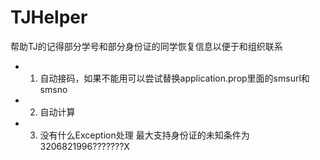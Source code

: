 # TJHelper
帮助TJ的记得部分学号和部分身份证的同学恢复信息以便于和组织联系

* 1. 自动接码，如果不能用可以尝试替换application.prop里面的smsurl和smsno
* 2. 自动计算
* 3. 没有什么Exception处理
  最大支持身份证的未知条件为 3206821996???????X
